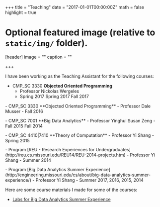 +++
title = "Teaching"
date = "2017-01-01T00:00:00Z"
math = false
highlight = true

# Optional featured image (relative to `static/img/` folder).
[header]
image = ""
caption = ""

+++

<style>
.custom_margin {
	margin-bottom: 0.8rem;
}
</style>

I have been working as the Teaching Assistant for the following courses:

- <span class="badge">CMP_SC 3330</span> **Objected Oriented Programming**
  - Professor Nickolas Wergeles
  - <span class="btn btn-primary btn-outline btn-xs">Spring 2017</span> <span class="btn btn-primary btn-outline btn-xs">Spring 2017</span> <span class="btn btn-primary btn-outline btn-xs">Fall 2017</span>
<div class="custom_margin"></div>
- <span class="badge">CMP_SC 3330</span> **Objected Oriented Programming**
  - Professor Dale Musser
  - <span class="btn btn-primary btn-outline btn-xs">Fall 2016</span>
<div class="custom_margin"></div>
- <span class="badge">CMP_SC 7001</span> **Big Data Analytics**
  - Professor Yinghui Susan Zeng
  - <span class="btn btn-primary btn-outline btn-xs">Fall 2015</span> <span class="btn btn-primary btn-outline btn-xs">Fall 2014</span>
<div class="custom_margin"></div>
- <span class="badge">CMP_SC 4410|7410</span> **Theory of Computation**
  - Professor Yi Shang
  - <span class="btn btn-primary btn-outline btn-xs">Spring 2015</span>
<div class="custom_margin"></div>
- <span class="badge">Program</span> [REU - Research Experiences for Undergraduates](http://reu.cs.missouri.edu/REU14/REU-2014-projects.htm) 
  - Professor Yi Shang
  - <span class="btn btn-primary btn-outline btn-xs">Summer 2014</span>
<div class="custom_margin"></div>
- <span class="badge">Program</span> [Big Data Analytics Summer Experience](http://engineering.missouri.edu/cs/about/big-data-analytics-summer-experience/)
  - Professor Yi Shang
  - <span class="btn btn-primary btn-outline btn-xs">Summer 2017, 2016, 2015, 2014</span>

Here are some course materials I made for some of the courses:

- [Labs for Big Data Analytics Summer Experience](https://bigdatasummercamp.wordpress.com/)